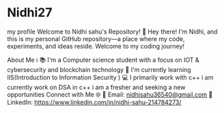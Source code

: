 # Nidhi27


my profile
Welcome to Nidhi sahu's Repository! 👋
Hey there! I'm Nidhi, and this is my personal GitHub repository—a place where my code, experiments, and ideas reside. Welcome to my coding journey!

About Me ℹ️
📚 I'm a Computer science student with a focus on IOT & cybersecurity and blockchain technology 
🌟 I'm currently learning IIS(Introduction to Information Security ) 
💻 I primarily work with c++
i am currently work on DSA in c++
i am a fresher and seeking a new opportunities
Connect with Me 🌐
📧 Email: nidhisahu36540@gmail.com
💼 LinkedIn: https://www.linkedin.com/in/nidhi-sahu-214784273/
